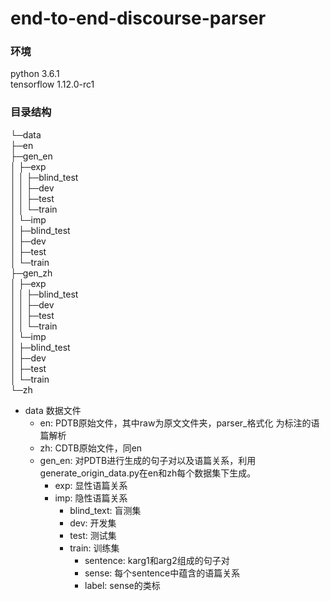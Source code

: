 # end-to-end-discourse-parser
### 环境
python 3.6.1  
tensorflow 1.12.0-rc1

### 目录结构
└─data  
    ├─en  
    ├─gen_en   
    │  ├─exp  
    │  │  ├─blind_test  
    │  │  ├─dev  
    │  │  ├─test  
    │  │  └─train  
    │  └─imp  
    │      ├─blind_test  
    │      ├─dev  
    │      ├─test  
    │      └─train  
    ├─gen_zh  
    │  ├─exp  
    │  │  ├─blind_test  
    │  │  ├─dev  
    │  │  ├─test  
    │  │  └─train  
    │  └─imp  
    │      ├─blind_test  
    │      ├─dev  
    │      ├─test  
    │      └─train  
    └─zh  

* data 数据文件
	* en: PDTB原始文件，其中raw为原文文件夹，parser_格式化 为标注的语篇解析
	* zh: CDTB原始文件，同en
	* gen_en: 对PDTB进行生成的句子对以及语篇关系，利用generate_origin_data.py在en和zh每个数据集下生成。
		* exp: 显性语篇关系
		* imp: 隐性语篇关系
			* blind_text: 盲测集
			* dev: 开发集
			* test: 测试集
			* train: 训练集
				* sentence: karg1和arg2组成的句子对
				* sense: 每个sentence中蕴含的语篇关系
				* label: sense的类标